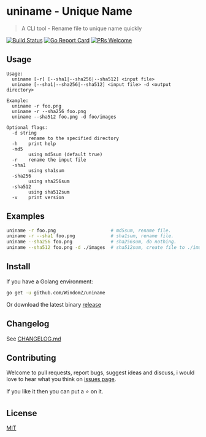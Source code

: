 # uniname - Unique Name

> A CLI tool - Rename file to unique name quickly

[![Build Status](https://travis-ci.org/WindomZ/uniname.svg?branch=master)](https://travis-ci.org/WindomZ/uniname)
[![Go Report Card](https://goreportcard.com/badge/github.com/WindomZ/uniname)](https://goreportcard.com/report/github.com/WindomZ/uniname)
[![PRs Welcome](https://img.shields.io/badge/PRs-welcome-brightgreen.svg?style=flat-square)](http://makeapullrequest.com)

## Usage
```
Usage:
  uniname [-r] [--sha1|--sha256|--sha512] <input file>
  uniname [--sha1|--sha256|--sha512] <input file> -d <output directory>

Example:
  uniname -r foo.png
  uniname -r --sha256 foo.png
  uniname --sha512 foo.png -d foo/images

Optional flags:
  -d string
        rename to the specified directory
  -h    print help
  -md5
        using md5sum (default true)
  -r    rename the input file
  -sha1
        using sha1sum
  -sha256
        using sha256sum
  -sha512
        using sha512sum
  -v    print version
```

## Examples
```bash
uniname -r foo.png                    # md5sum, rename file.
uniname -r --sha1 foo.png             # sha1sum, rename file.
uniname --sha256 foo.png              # sha256sum, do nothing.
uniname --sha512 foo.png -d ./images  # sha512sum, create file to ./images.
```

## Install
If you have a Golang environment:
```bash
go get -u github.com/WindomZ/uniname
```

Or download the latest binary [release](https://github.com/WindomZ/uniname/releases)

## Changelog
See [CHANGELOG.md](https://github.com/WindomZ/uniname/blob/master/CHANGELOG.md#readme)

## Contributing
Welcome to pull requests, report bugs, suggest ideas and discuss, 
i would love to hear what you think on [issues page](https://github.com/WindomZ/uniname/issues).

If you like it then you can put a :star: on it.

## License
[MIT](https://github.com/WindomZ/uniname/blob/master/LICENSE)
